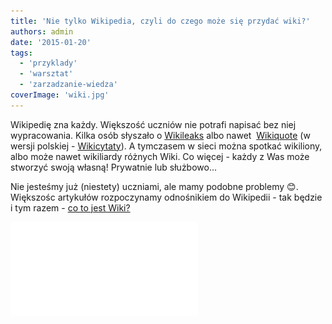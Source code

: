 ```yaml
---
title: 'Nie tylko Wikipedia, czyli do czego może się przydać wiki?'
authors: admin
date: '2015-01-20'
tags:
  - 'przyklady'
  - 'warsztat'
  - 'zarzadzanie-wiedza'
coverImage: 'wiki.jpg'
---
```


Wikipedię zna każdy. Większość uczniów nie potrafi napisać bez niej
wypracowania. Kilka osób słyszało o [Wikileaks](https://wikileaks.org/) albo
nawet  [Wikiquote](http://en.wikiquote.org/wiki/Main_Page) (w wersji polskiej -
[Wikicytaty](http://pl.wikiquote.org/wiki/Strona_g%C5%82%C3%B3wna)). A tymczasem
w sieci można spotkać wikiliony, albo może nawet wikiliardy różnych Wiki. Co
więcej - każdy z Was może stworzyć swoją własną! Prywatnie lub służbowo...

<!--truncate-->

Nie jesteśmy już (niestety) uczniami, ale mamy podobne problemy 😊. Większośc
artykułów rozpoczynamy odnośnikiem do Wikipedii - tak będzie i tym razem
- [co to jest Wiki?](http://pl.wikipedia.org/wiki/Wiki)

<iframe src="//www.youtube.com/embed/42TQFxLnLZY" height={315} width={420} allowFullScreen frameBorder={0} />

Wikipedia opisuje to całkiem ciekawie, nie wspomina jednak (wprost) o bardzo
istotnej sprawie:

Wiki jest świetnym narzędziem, które możesz wykorzystać w swojej pracy!

- jako bazę wiedzy dla klientów, działu wsparcia lub innych zespołów,
- do pracy grupowej,
- do publikowania istotnych informacji organizacyjnych,
- przy definiowaniu procesów i procedur,
- dla rozrywki 😊.

Jak zbudować własne Wiki?

Można [skorzystać z gotowego rozwiązania](http://www.wiki.com/whatiswiki.htm),
dostępnego na przykład na [wiki.com](http://wiki.com/) (płatne dla większej
ilości użytkowników), [wikia.com](https://wikia.com),
[orain.org](http://orain.org) (darmowe, ale wyświetlają reklamy), albo w wielu
innych miejscach.

Można też samodzielnie zainstalować u siebie, w pracy lub domu, swoje Wiki, a
potem dmuchać na nie, chuchać, pielęgnować, administrować i rozwijać. Od czasu
do czasu przydałby się również backup 😉.
[Lista narzędzi (platform), które możecie do tego wykorzystać jest długa](http://www.wikimatrix.org/).
Dobrym początkiem będzie przeczytanie artykułu
"[Jak stworzyć własne wiki?](http://webhosting.pl/Jak.stworzyc.wlasne.wiki)" -
stary, ale jary i do tego po polsku!

Jeśli jednak instalacja, konfiguracja, administracja i inne "cje" powodują, że
zamiast poczuć wiki czujecie tylko wikirwienie - dlaczego nie skorzystać z
owoców pracy innych i po prostu nie poczytać sobie? Oto na pewno niekompletna,
ale dobra na początek
[lista największych wiki](http://en.wikipedia.org/wiki/List_of_wikis).

Pozwoliliśmy sobie również wybrać coś dla Was i zaproponować mały zestawik dla
całej rodziny:

- Dla Papy -
  [WoWWiki, czyli World of Warcraft](http://www.wowwiki.com/Portal:Main),
- Dla Mamy - [Shop Wiki](http://www.shopwiki.com/),
- Dla Synka - o ile nie zna jeszcze języka obcego i nie pisze właśnie
  wypracowania zrzynając w Wikipedii -
  [Minecraft Wiki Polska](http://minecraft-pl.gamepedia.com/Strona_g%C5%82%C3%B3wna),
- Dla Córeczki - odrobina psychodelii -
  [MLP Przyjaźń to magia Wiki](http://pl.mlp.wikia.com/wiki/My_Little_Pony_Przyja%C5%BA%C5%84_to_magia_Wiki),
- Dla kota - [rybki](http://theaquariumwiki.com/Main_Page),
- I jednak dla psa - wbrew przysłowiu -
  [Kiełbasa Wiki](http://pl.kielbasa.wikia.com/wiki/Kie%C5%82basa_Wiki) (!?!)

A jeżeli chcecie zostać tylko przy starej, dobrej Wikipedii -
[10 trików, które pomogą Wam korzystać z niej jeszcze efektywniej i przyjemniej](http://fieldguide.gizmodo.com/10-tricks-to-make-yourself-a-wikipedia-master-1619294690).

Pamiętajcie jednak, że korzystanie z Wikipedii może być niebezpieczne! 😉

[![Wikipedia](images/Wikipedia.jpeg)](http://techwriter.pl/wp-content/uploads/2015/01/Wikipedia.jpeg)
